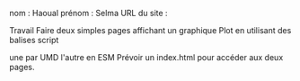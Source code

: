 nom : Haoual
prénom : Selma
URL du site :


Travail
Faire deux simples pages affichant un graphique Plot en utilisant des balises script

une par UMD
l'autre en ESM
Prévoir un index.html pour accéder aux deux pages.
